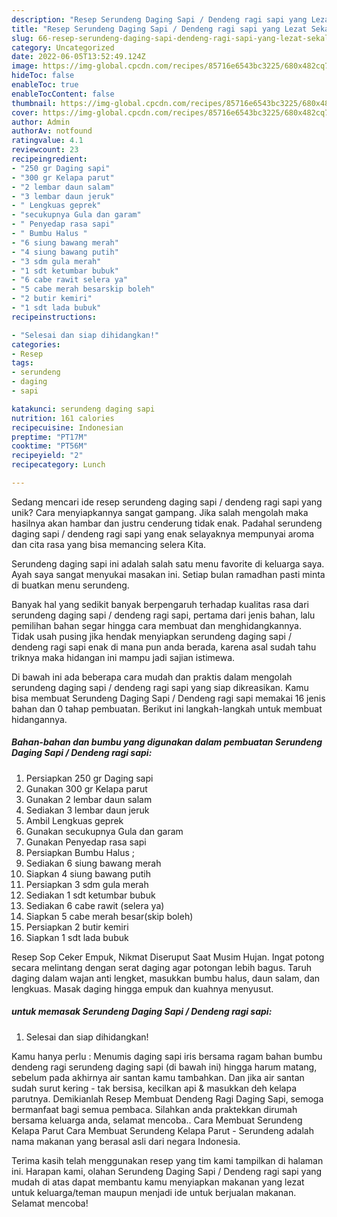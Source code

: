 ```yaml
---
description: "Resep Serundeng Daging Sapi / Dendeng ragi sapi yang Lezat Sekali"
title: "Resep Serundeng Daging Sapi / Dendeng ragi sapi yang Lezat Sekali"
slug: 66-resep-serundeng-daging-sapi-dendeng-ragi-sapi-yang-lezat-sekali
category: Uncategorized
date: 2022-06-05T13:52:49.124Z
image: https://img-global.cpcdn.com/recipes/85716e6543bc3225/680x482cq70/serundeng-daging-sapi-dendeng-ragi-sapi-foto-resep-utama.jpg
hideToc: false
enableToc: true
enableTocContent: false
thumbnail: https://img-global.cpcdn.com/recipes/85716e6543bc3225/680x482cq70/serundeng-daging-sapi-dendeng-ragi-sapi-foto-resep-utama.jpg
cover: https://img-global.cpcdn.com/recipes/85716e6543bc3225/680x482cq70/serundeng-daging-sapi-dendeng-ragi-sapi-foto-resep-utama.jpg
author: Admin
authorAv: notfound
ratingvalue: 4.1
reviewcount: 23
recipeingredient:
- "250 gr Daging sapi"
- "300 gr Kelapa parut"
- "2 lembar daun salam"
- "3 lembar daun jeruk"
- " Lengkuas geprek"
- "secukupnya Gula dan garam"
- " Penyedap rasa sapi"
- " Bumbu Halus "
- "6 siung bawang merah"
- "4 siung bawang putih"
- "3 sdm gula merah"
- "1 sdt ketumbar bubuk"
- "6 cabe rawit selera ya"
- "5 cabe merah besarskip boleh"
- "2 butir kemiri"
- "1 sdt lada bubuk"
recipeinstructions:

- "Selesai dan siap dihidangkan!"
categories:
- Resep
tags:
- serundeng
- daging
- sapi

katakunci: serundeng daging sapi 
nutrition: 161 calories
recipecuisine: Indonesian
preptime: "PT17M"
cooktime: "PT56M"
recipeyield: "2"
recipecategory: Lunch

---
```





Sedang mencari ide resep serundeng daging sapi / dendeng ragi sapi yang unik? Cara menyiapkannya sangat gampang. Jika salah mengolah maka hasilnya akan hambar dan justru cenderung tidak enak. Padahal serundeng daging sapi / dendeng ragi sapi yang enak selayaknya mempunyai aroma dan cita rasa yang bisa memancing selera Kita.





Serundeng daging sapi ini adalah salah satu menu favorite di keluarga saya. Ayah saya sangat menyukai masakan ini. Setiap bulan ramadhan pasti minta di buatkan menu serundeng.

Banyak hal yang sedikit banyak berpengaruh terhadap kualitas rasa dari serundeng daging sapi / dendeng ragi sapi, pertama dari jenis bahan, lalu pemilihan bahan segar hingga cara membuat dan menghidangkannya. Tidak usah pusing jika hendak menyiapkan serundeng daging sapi / dendeng ragi sapi enak di mana pun anda berada, karena asal sudah tahu triknya maka hidangan ini mampu jadi sajian istimewa.






Di bawah ini ada beberapa cara mudah dan praktis dalam mengolah serundeng daging sapi / dendeng ragi sapi yang siap dikreasikan. Kamu bisa membuat Serundeng Daging Sapi / Dendeng ragi sapi memakai 16 jenis bahan dan 0 tahap pembuatan. Berikut ini langkah-langkah untuk membuat hidangannya.

<!--inarticleads1-->

##### Bahan-bahan dan bumbu yang digunakan dalam pembuatan Serundeng Daging Sapi / Dendeng ragi sapi:

1. Persiapkan 250 gr Daging sapi
1. Gunakan 300 gr Kelapa parut
1. Gunakan 2 lembar daun salam
1. Sediakan 3 lembar daun jeruk
1. Ambil  Lengkuas geprek
1. Gunakan secukupnya Gula dan garam
1. Gunakan  Penyedap rasa sapi
1. Persiapkan  Bumbu Halus ;
1. Sediakan 6 siung bawang merah
1. Siapkan 4 siung bawang putih
1. Persiapkan 3 sdm gula merah
1. Sediakan 1 sdt ketumbar bubuk
1. Sediakan 6 cabe rawit (selera ya)
1. Siapkan 5 cabe merah besar(skip boleh)
1. Persiapkan 2 butir kemiri
1. Siapkan 1 sdt lada bubuk


Resep Sop Ceker Empuk, Nikmat Diseruput Saat Musim Hujan. Ingat potong secara melintang dengan serat daging agar potongan lebih bagus. Taruh daging dalam wajan anti lengket, masukkan bumbu halus, daun salam, dan lengkuas. Masak daging hingga empuk dan kuahnya menyusut. 

<!--inarticleads2-->

#####  untuk memasak Serundeng Daging Sapi / Dendeng ragi sapi:


1. Selesai dan siap dihidangkan!

Kamu hanya perlu : Menumis daging sapi iris bersama ragam bahan bumbu dendeng ragi serundeng daging sapi (di bawah ini) hingga harum matang, sebelum pada akhirnya air santan kamu tambahkan. Dan jika air santan sudah surut kering - tak bersisa, kecilkan api &amp; masukkan deh kelapa parutnya. Demikianlah Resep Membuat Dendeng Ragi Daging Sapi, semoga bermanfaat bagi semua pembaca. Silahkan anda praktekkan dirumah bersama keluarga anda, selamat mencoba.. Cara Membuat Serundeng Kelapa Parut Cara Membuat Serundeng Kelapa Parut - Serundeng adalah nama makanan yang berasal asli dari negara Indonesia. 

Terima kasih telah menggunakan resep yang tim kami tampilkan di halaman ini. Harapan kami, olahan Serundeng Daging Sapi / Dendeng ragi sapi yang mudah di atas dapat membantu kamu menyiapkan makanan yang lezat untuk keluarga/teman maupun menjadi ide untuk berjualan makanan. Selamat mencoba!
